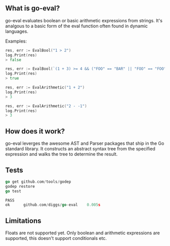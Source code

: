## What is go-eval?

go-eval evaluates boolean or basic arithmetic expressions from strings. It's analgous to a basic form of the eval function often found in dynamic languages.

Examples:
```go
res, err := EvalBool("1 > 2")
log.Print(res)
> false
```

```go
res, err := EvalBool(`(1 + 3) >= 4 && ("FOO" == "BAR" || "FOO" == "FOO")`)
log.Print(res)
> true
```

```go
res, err := EvalArithmetic("1 + 2")
log.Print(res)
> 3
```

```go
res, err := EvalArithmetic("2 - -1")
log.Print(res)
> 3
```

## How does it work?

go-eval leverges the awesome AST and Parser packages that ship in the Go standard library. It constructs an abstract syntax tree from the specified expression and walks the tree to determine the result.

## Tests

```go
go get github.com/tools/godep
godep restore
go test

PASS
ok  	github.com/diggs/go-eval	0.005s
```

## Limitations

Floats are not supported yet.
Only boolean and arithmetic expressions are supported, this doesn't support conditionals etc.